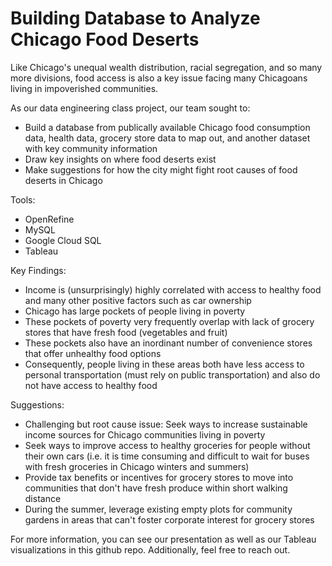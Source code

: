 # Building Database to Analyze Chicago Food Deserts

Like Chicago's unequal wealth distribution, racial segregation, and so many more divisions, food access is also a key issue facing many Chicagoans living in impoverished communities.

As our data engineering class project, our team sought to:
 - Build a database from publically available Chicago food consumption data, health data, grocery store data to map out, and another dataset with key community information
 - Draw key insights on where food deserts exist
 - Make suggestions for how the city might fight root causes of food deserts in Chicago

Tools:
 - OpenRefine
 - MySQL
 - Google Cloud SQL
 - Tableau

Key Findings:
 - Income is (unsurprisingly) highly correlated with access to healthy food and many other positive factors such as car ownership
 - Chicago has large pockets of people living in poverty
 - These pockets of poverty very frequently overlap with lack of grocery stores that have fresh food (vegetables and fruit)
 - These pockets also have an inordinant number of convenience stores that offer unhealthy food options
 - Consequently, people living in these areas both have less access to personal transportation (must rely on public transportation) and also do not have access to healthy food

Suggestions:
 - Challenging but root cause issue: Seek ways to increase sustainable income sources for Chicago communities living in poverty
 - Seek ways to improve access to healthy groceries for people without their own cars (i.e. it is time consuming and difficult to wait for buses with fresh groceries in Chicago winters and summers)
 - Provide tax benefits or incentives for grocery stores to move into communities that don't have fresh produce within short walking distance
 - During the summer, leverage existing empty plots for community gardens in areas that can't foster corporate interest for grocery stores

For more information, you can see our presentation as well as our Tableau visualizations in this github repo. Additionally, feel free to reach out.
